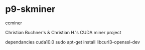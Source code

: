 # p9-skminer
ccminer

Christian Buchner's &amp; Christian H.'s CUDA miner project

dependancies
cuda10.0
sudo apt-get install libcurl3-openssl-dev
